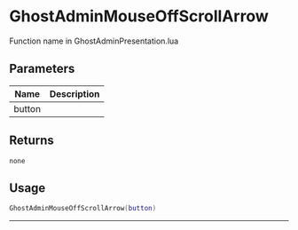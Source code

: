 # GhostAdminMouseOffScrollArrow

Function name in GhostAdminPresentation.lua

## Parameters

| Name   | Description |
| ------ | ----------- |
| button |             |

## Returns

`none`

## Usage

```lua
GhostAdminMouseOffScrollArrow(button)
```

---
